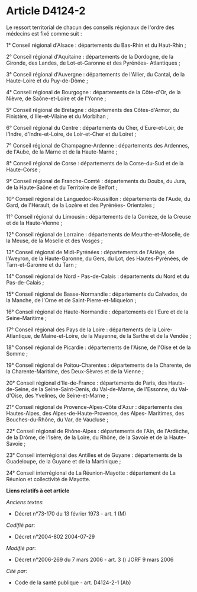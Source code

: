 # Article D4124-2

Le ressort territorial de chacun des conseils régionaux de l'ordre des médecins est fixé comme suit :

1° Conseil régional d'Alsace : départements du Bas-Rhin et du Haut-Rhin ;

2° Conseil régional d'Aquitaine : départements de la Dordogne, de la Gironde, des Landes, de Lot-et-Garonne et des Pyrénées-
Atlantiques ;

3° Conseil régional d'Auvergne : départements de l'Allier, du Cantal, de la Haute-Loire et du Puy-de-Dôme ;

4° Conseil régional de Bourgogne : départements de la Côte-d'Or, de la Nièvre, de Saône-et-Loire et de l'Yonne ;

5° Conseil régional de Bretagne : départements des Côtes-d'Armor, du Finistère, d'Ille-et-Vilaine et du Morbihan ;

6° Conseil régional du Centre : départements du Cher, d'Eure-et-Loir, de l'Indre, d'Indre-et-Loire, de Loir-et-Cher et du
Loiret ;

7° Conseil régional de Champagne-Ardenne : départements des Ardennes, de l'Aube, de la Marne et de la Haute-Marne ;

8° Conseil régional de Corse : départements de la Corse-du-Sud et de la Haute-Corse ;

9° Conseil régional de Franche-Comté : départements du Doubs, du Jura, de la Haute-Saône et du Territoire de Belfort ;

10° Conseil régional de Languedoc-Roussillon : départements de l'Aude, du Gard, de l'Hérault, de la Lozère et des Pyrénées-
Orientales ;

11° Conseil régional du Limousin : départements de la Corrèze, de la Creuse et de la Haute-Vienne ;

12° Conseil régional de Lorraine : départements de Meurthe-et-Moselle, de la Meuse, de la Moselle et des Vosges ;

13° Conseil régional de Midi-Pyrénées : départements de l'Ariège, de l'Aveyron, de la Haute-Garonne, du Gers, du Lot, des
Hautes-Pyrénées, de Tarn-et-Garonne et du Tarn ;

14° Conseil régional de Nord - Pas-de-Calais : départements du Nord et du Pas-de-Calais ;

15° Conseil régional de Basse-Normandie : départements du Calvados, de la Manche, de l'Orne et de Saint-Pierre-et-Miquelon ;

16° Conseil régional de Haute-Normandie : départements de l'Eure et de la Seine-Maritime ;

17° Conseil régional des Pays de la Loire : départements de la Loire-Atlantique, de Maine-et-Loire, de la Mayenne, de la
Sarthe et de la Vendée ;

18° Conseil régional de Picardie : départements de l'Aisne, de l'Oise et de la Somme ;

19° Conseil régional de Poitou-Charentes : départements de la Charente, de la Charente-Maritime, des Deux-Sèvres et de la
Vienne ;

20° Conseil régional d'Ile-de-France : départements de Paris, des Hauts-de-Seine, de la Seine-Saint-Denis, du Val-de-Marne,
de l'Essonne, du Val-d'Oise, des Yvelines, de Seine-et-Marne ;

21° Conseil régional de Provence-Alpes-Côte d'Azur : départements des Hautes-Alpes, des Alpes-de-Haute-Provence, des Alpes-
Maritimes, des Bouches-du-Rhône, du Var, de Vaucluse ;

22° Conseil régional de Rhône-Alpes : départements de l'Ain, de l'Ardèche, de la Drôme, de l'Isère, de la Loire, du Rhône, de
la Savoie et de la Haute-Savoie ;

23° Conseil interrégional des Antilles et de Guyane : départements de la Guadeloupe, de la Guyane et de la Martinique ;

24° Conseil interrégional de La Réunion-Mayotte : département de La Réunion et collectivité de Mayotte.

**Liens relatifs à cet article**

_Anciens textes_:

  - Décret n°73-170 du 13 février 1973 - art. 1 (M)

_Codifié par_:

  - Décret n°2004-802 2004-07-29

_Modifié par_:

  - Décret n°2006-269 du 7 mars 2006 - art. 3 () JORF 9 mars 2006

_Cité par_:

  - Code de la santé publique - art. D4124-2-1 (Ab)
